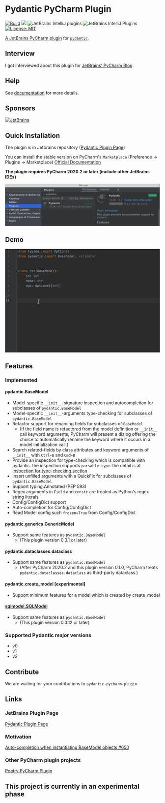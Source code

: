 # Pydantic PyCharm Plugin
[![Build](https://github.com/koxudaxi/pydantic-pycharm-plugin/actions/workflows/build.yml/badge.svg)](https://github.com/koxudaxi/pydantic-pycharm-plugin/actions/workflows/build.yml)
[![](https://img.shields.io/jetbrains/plugin/v/12861)](https://plugins.jetbrains.com/plugin/12861-pydantic)
![JetBrains IntelliJ plugins](https://img.shields.io/jetbrains/plugin/d/12861-pydantic)
![JetBrains IntelliJ Plugins](https://img.shields.io/jetbrains/plugin/r/rating/12861-pydantic)
[![License: MIT](https://img.shields.io/badge/License-MIT-yellow.svg)](https://opensource.org/licenses/MIT)

[A JetBrains PyCharm plugin](https://plugins.jetbrains.com/plugin/12861-pydantic) for [`pydantic`](https://github.com/samuelcolvin/pydantic).

## Interview
I got interviewed about this plugin for [JetBrains' PyCharm Blog](https://blog.jetbrains.com/pycharm/2020/04/interview-koudai-aono-author-of-pydantic-plugin-for-pycharm/).

## Help
See [documentation](https://koxudaxi.github.io/pydantic-pycharm-plugin/) for more details.

## Sponsors
[![JetBrains](https://avatars.githubusercontent.com/u/60931315?s=200&v=4)](https://github.com/JetBrainsOfficial)


## Quick Installation

The plugin is in Jetbrains repository ([Pydantic Plugin Page](https://plugins.jetbrains.com/plugin/12861-pydantic))

You can install the stable version on PyCharm's `Marketplace` (Preference -> Plugins -> Marketplace) [Official Documentation](https://www.jetbrains.com/help/idea/managing-plugins.html)

**The plugin requires PyCharm 2020.2 or later (include other JetBrains IDEs)**

![search plugin](https://raw.githubusercontent.com/koxudaxi/pydantic-pycharm-plugin/main/docs/search_plugin.png)

## Demo
![demo1](https://raw.githubusercontent.com/koxudaxi/pydantic-pycharm-plugin/main/docs/demo1.gif)

<!-- Plugin description -->
##  Features
### Implemented
#### pydantic.BaseModel
* Model-specific `__init__`-signature inspection and autocompletion for subclasses of `pydantic.BaseModel`
* Model-specific `__init__`-arguments type-checking for subclasses of `pydantic.BaseModel` 
* Refactor support for renaming fields for subclasses of `BaseModel`
  * (If the field name is refactored from the model definition or `__init__` call keyword arguments, PyCharm will present a dialog offering the choice to automatically rename the keyword where it occurs in a model initialization call.)
* Search related-fields by class attributes and keyword arguments of `__init__` with `Ctrl+B` and `Cmd+B`
* Provide an inspection for type-checking which is compatible with pydantic. the inspection supports `parsable-type`. the detail is at [Inspection for type-checking section](https://koxudaxi.github.io/pydantic-pycharm-plugin/type-checking/)
* Insert unfilled arguments with a QuickFix for subclasses of `pydantic.BaseModel`
* Support typing.Annotated (PEP 593)
* Regex arguments in `Field` and `constr` are treated as Python's regex string literals
* Config/ConfigDict support
 * Auto-completion for Config/ConfigDict
 * Read Model config such `frozen=True` from Config/ConfigDict

#### pydantic.generics.GenericModel
* Support same features as `pydantic.BaseModel`
  * (This plugin version 0.3.1 or later)
  
#### pydantic.dataclasses.dataclass
* Support same features as `pydantic.BaseModel`
  * (After PyCharm 2020.2 and this plugin version 0.1.0, PyCharm treats `pydantic.dataclasses.dataclass` as third-party dataclass.)

#### pydantic.create_model [experimental]
* Support minimum features for a model which is created by create_model
<!-- Plugin description end -->

#### [sqlmodel.SQLModel](https://github.com/tiangolo/sqlmodel)
* Support same features as `pydantic.BaseModel`
  * (This plugin version 0.3.12 or later)

### Supported Pydantic major versions
- v0
- v1
- v2

## Contribute
We are waiting for your contributions to `pydantic-pycharm-plugin`.


## Links
### JetBrains Plugin Page
[Pydantic Plugin Page](https://plugins.jetbrains.com/plugin/12861-pydantic)

### Motivation
[Auto-completion when instantiating BaseModel objects #650](https://github.com/samuelcolvin/pydantic/issues/650)

### Other PyCharm plugin projects
[Poetry PyCharm Plugin](https://github.com/koxudaxi/poetry-pycharm-plugin/)

## This project is currently in an experimental phase
